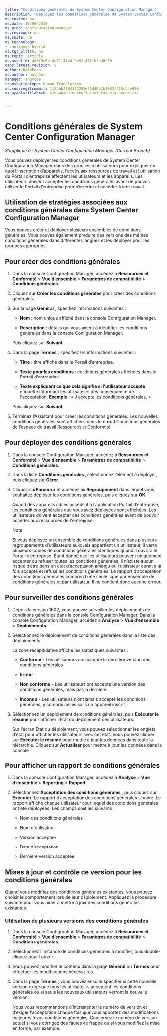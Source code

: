 ```yaml
---
title: "Conditions générales de System Center Configuration Manager"
description: "Déployez les conditions générales de System Center Configuration Manager dans des groupes d’utilisateurs."
ms.custom: na
ms.date: 10/06/2016
ms.prod: configuration-manager
ms.reviewer: na
ms.suite: na
ms.technology:
- configmgr-hybrid
ms.tgt_pltfrm: na
ms.topic: article
ms.assetid: 4d3f9e6b-4d71-4fc4-9b91-47f1bfbd8c70
caps.latest.revision: 9
author: NathBarn
ms.author: nathbarn
manager: angrobe
translationtype: Human Translation
ms.sourcegitcommit: 1134bb2f04152288e72d40b1b1083f415cb4e900
ms.openlocfilehash: a7b99bed3186ab8ff817ef5f420d7a55d60b1c14


---
```

# <a name="terms-and-conditions-in-system-center-configuration-manager"></a>Conditions générales de System Center Configuration Manager

*S’applique à : System Center Configuration Manager (Current Branch)*

Vous pouvez déployer les conditions générales de System Center Configuration Manager dans des groupes d’utilisateurs pour expliquer en quoi l’inscription d’appareils, l’accès aux ressources de travail et l’utilisation du Portail d’entreprise affectent les utilisateurs et les appareils. Les utilisateurs doivent accepter les conditions générales avant de pouvoir utiliser le Portail d’entreprise pour s’inscrire et accéder à leur travail.  

 ## <a name="working-with-terms-and-conditions-policies-in-system-center-configuration-manager"></a>Utilisation de stratégies associées aux conditions générales dans System Center Configuration Manager  
 Vous pouvez créer et déployer plusieurs ensembles de conditions générales. Vous pouvez également produire des versions des mêmes conditions générales dans différentes langues et les déployer pour les groupes appropriés.  

## <a name="to-create-a-terms-and-conditions"></a>Pour créer des conditions générales  

1.  Dans la console Configuration Manager, accédez à **Ressources et Conformité** > **Vue d’ensemble** > **Paramètres de compatibilité** > **Conditions générales**.  

2.  Cliquez sur **Créer les conditions générales** pour créer des conditions générales.  

3.  Sur la page **Général** , spécifiez informations suivantes :  

    -   **Nom** : nom unique affiché dans la console Configuration Manager.  

    -   **Description** : détails qui vous aident à identifier les conditions générales dans la console Configuration Manager.  

     Puis cliquez sur **Suivant**.  

4.  Dans la page **Termes** , spécifiez les informations suivantes :  

    -   **Titre** : titre affiché dans le Portail d’entreprise.  

    -   **Texte pour les conditions** : conditions générales affichées dans le Portail d’entreprise.  

    -   **Texte expliquant ce que cela signifie si l'utilisateur accepte** : étiquette informant les utilisateurs des conséquence de l'acceptation. **Exemple** : « J’accepte les conditions générales. »  

     Puis cliquez sur **Suivant**.  

5.  Terminez l’Assistant pour créer les conditions générales. Les nouvelles conditions générales sont affichées dans le nœud Conditions générales de l’espace de travail Ressources et Conformité.  

## <a name="to-deploy-a-terms-and-conditions"></a>Pour déployer des conditions générales  

1.  Dans la console Configuration Manager, accédez à **Ressources et Conformité** > **Vue d’ensemble** > **Paramètres de compatibilité** > **Conditions générales**.  

2.  Dans la liste **Conditions générales** , sélectionnez l’élément à déployer, puis cliquez sur **Gérer**.  

3.  Cliquez sur**Parcourir** et accédez au **Regroupement** dans lequel vous souhaitez déployer les conditions générales, puis cliquez sur **OK**.  

     Quand des appareils ciblés accèdent à l’application Portail d’entreprise, les conditions générales que vous avez déployées sont affichées. Les utilisateurs doivent accepter ces conditions générales avant de pouvoir accéder aux ressources de l'entreprise.  

    > [!NOTE]  
    >  Si vous déployez un ensemble de conditions générales dans plusieurs regroupements d’utilisateurs auxquels appartient un utilisateur, il verra plusieurs copies de conditions générales identiques quand il ouvrira le Portail d’entreprise. Étant donné que les utilisateurs peuvent uniquement accepter ou refuser toutes les conditions générales, il n’existe aucun risque d’être dans un état d’acceptation ambigu où l’utilisateur aurait à la fois accepté et refusé les conditions générales. Le rapport d’acceptation des conditions générales comprend une seule ligne par ensemble de conditions générales et par utilisateur. Il ne contient donc aucune erreur.  

## <a name="to-monitor-terms-and-conditions"></a>Pour surveiller des conditions générales  

1.  Depuis la version 1602, vous pouvez surveiller les déploiements de conditions générales dans la console Configuration Manager. Dans la console Configuration Manager, accédez à **Analyse** > **Vue d’ensemble** > **Déploiements**.  

2.  Sélectionnez le déploiement de conditions générales dans la liste des déploiements.  

     La zone récapitulative affiche les statistiques suivantes :  

    -   **Conforme** - Les utilisateurs ont accepté la dernière version des conditions générales  

    -   **Erreur**  

    -   **Non conforme** - Les utilisateurs ont accepté une version des conditions générales, mais pas la dernière  

    -   **Inconnu** - Les utilisateurs n’ont jamais accepté les conditions générales, y compris celles sans un appareil inscrit  

3.  Sélectionnez un déploiement de conditions générales, puis **Exécuter le résumé** pour afficher l’État du déploiement des utilisateurs.  

     Sur l’écran État du déploiement, vous pouvez sélectionner les onglets d’état pour afficher les utilisateurs avec cet état. Vous pouvez cliquer sur **Exécuter le résumé** pour mettre à jour les données dans toute la hiérarchie. Cliquez sur **Actualiser** pour mettre à jour les données dans la console  

## <a name="to-view-a-terms-and-conditions-report"></a>Pour afficher un rapport de conditions générales  

1.  Dans la console Configuration Manager, accédez à **Analyse** > **Vue d’ensemble** > **Reporting** > **Rapport**.  

2.  Sélectionnez **Acceptation des conditions générales** , puis cliquez sur **Exécuter**. Le rapport d’acceptation des conditions générales s’ouvre. Le rapport affiche chaque utilisateur pour lequel des conditions générales ont été déployées. Les champs sont les suivants :  

    -   Nom des conditions générales  

    -   Nom d'utilisateur  

    -   Version acceptée  

    -   Date d’acceptation  

    -   Dernière version acceptée  

## <a name="updates-and-version-control-for-terms-and-conditions"></a>Mises à jour et contrôle de version pour les conditions générales  
 Quand vous modifiez des conditions générales existantes, vous pouvez choisir le comportement lors de leur déploiement. Appliquez la procédure suivante pour vous aider à mettre à jour des conditions générales existantes.  

### <a name="how-to-work-with-multiple-versions-of-terms-and-conditions"></a>Utilisation de plusieurs versions des conditions générales  

1.  Dans la console Configuration Manager, accédez à **Ressources et Conformité** > **Vue d’ensemble** > **Paramètres de compatibilité** > **Conditions générales**.  

2.  Sélectionnez l’instance de conditions générales à modifier, puis double-cliquez pour l’ouvrir.  

3.  Vous pouvez modifier le contenu dans la page **Général** ou **Termes** pour effectuer les modifications nécessaires.  

4.  Dans la page **Termes** , vous pouvez ensuite spécifier si cette nouvelle version exige que tous les utilisateurs acceptent les conditions générales ou si seuls les nouveaux utilisateurs verront la nouvelle version.  

     Nous vous recommandons d’incrémenter le numéro de version et d’exiger l’acceptation chaque fois que vous apportez des modifications majeures à vos conditions générales. Conservez le numéro de version actuel si vous corrigez des fautes de frappe ou si vous modifiez la mise en forme, par exemple.



<!--HONumber=Nov16_HO1-->


